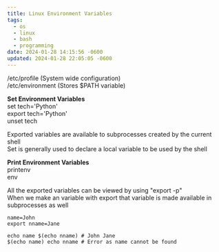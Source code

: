 ```yaml
---
title: Linux Environment Variables
tags:
  - os
  - linux
  - bash
  - programming
date: 2024-01-28 14:15:56 -0600
updated: 2024-01-28 22:05:05 -0600
---
```


/etc/profile (System wide configuration)  
/etc/environment (Stores $PATH variable)

**Set Environment Variables**  
set tech='Python'  
export tech='Python'  
unset tech

Exported variables are available to subprocesses created by the current shell  
Set is generally used to declare a local variable to be used by the shell

**Print Environment Variables**  
printenv  
env

All the exported variables can be viewed by using "export -p"  
When we make an variable with export that variable is made available in subprocesses as well

````shell
name=John
export nname=Jane

echo name $(echo nname) # John Jane
$(echo name) echo nname # Error as name cannot be found
````
